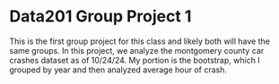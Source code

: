 # Data201 Group Project 1
This is the first group project for this class and likely both will have the same groups. In this project, we analyze the montgomery county car crashes dataset as of 10/24/24. My portion is the bootstrap, which I grouped by year and then analyzed average hour of crash.
